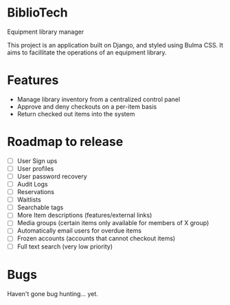 # BiblioTech
Equipment library manager

This project is an application built on Django, and styled using Bulma CSS. It aims to facillitate the operations of an equipment library.

# Features
- Manage library inventory from a centralized control panel
- Approve and deny checkouts on a per-item basis
- Return checked out items into the system


# Roadmap to release
- [ ] User Sign ups
- [ ] User profiles
- [ ] User password recovery
- [ ] Audit Logs
- [ ] Reservations
- [ ] Waitlists
- [ ] Searchable tags
- [ ] More Item descriptions (features/external links)
- [ ] Media groups (certain items only available for members of X group)
- [ ] Automatically email users for overdue items
- [ ] Frozen accounts (accounts that cannot checkout items)
- [ ] Full text search (very low priority)

# Bugs
Haven't gone bug hunting... yet.
